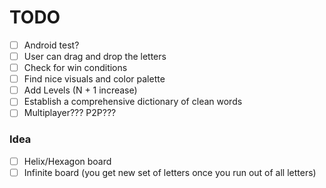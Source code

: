 # TODO
- [ ] Android test?
- [ ] User can drag and drop the letters
- [ ] Check for win conditions
- [ ] Find nice visuals and color palette
- [ ] Add Levels (N + 1 increase)
- [ ] Establish a comprehensive dictionary of clean words
- [ ] Multiplayer??? P2P???

### Idea
- [ ] Helix/Hexagon board
- [ ] Infinite board (you get new set of letters once you run out of all letters)